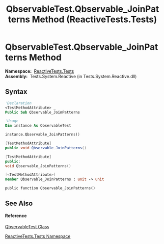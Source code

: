 ﻿---
title: QbservableTest.Qbservable_JoinPatterns Method  (ReactiveTests.Tests)
TOCTitle: Qbservable_JoinPatterns Method
ms:assetid: M:ReactiveTests.Tests.QbservableTest.Qbservable_JoinPatterns
ms:mtpsurl: https://msdn.microsoft.com/en-us/library/reactivetests.tests.qbservabletest.qbservable_joinpatterns(v=VS.103)
ms:contentKeyID: 36620320
ms.date: 06/28/2011
mtps_version: v=VS.103
f1_keywords:
- ReactiveTests.Tests.QbservableTest.Qbservable_JoinPatterns
dev_langs:
- CSharp
- JScript
- VB
- FSharp
- c++
---

# QbservableTest.Qbservable\_JoinPatterns Method

**Namespace:**  [ReactiveTests.Tests](hh289046\(v=vs.103\).md)  
**Assembly:**  Tests.System.Reactive (in Tests.System.Reactive.dll)

## Syntax

``` vb
'Declaration
<TestMethodAttribute> _
Public Sub Qbservable_JoinPatterns
```

``` vb
'Usage
Dim instance As QbservableTest

instance.Qbservable_JoinPatterns()
```

``` csharp
[TestMethodAttribute]
public void Qbservable_JoinPatterns()
```

``` c++
[TestMethodAttribute]
public:
void Qbservable_JoinPatterns()
```

``` fsharp
[<TestMethodAttribute>]
member Qbservable_JoinPatterns : unit -> unit 
```

``` jscript
public function Qbservable_JoinPatterns()
```

## See Also

#### Reference

[QbservableTest Class](hh315250\(v=vs.103\).md)

[ReactiveTests.Tests Namespace](hh289046\(v=vs.103\).md)

